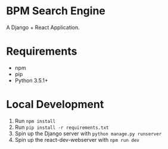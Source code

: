 # BPM Search Engine
A Django + React Application.

# Requirements
- npm
- pip
- Python 3.5.1+

# Local Development
1. Run `npm install`
2. Run `pip install -r requirements.txt`
3. Spin up the Django server with `python manage.py runserver`
4. Spin up the react-dev-webserver with `npm run dev`


